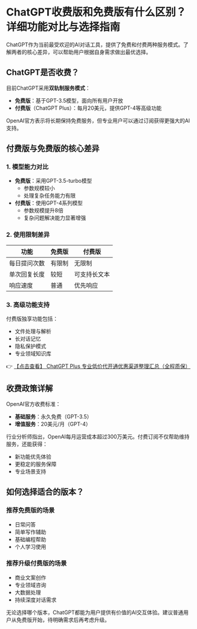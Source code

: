 # ChatGPT收费版和免费版有什么区别？详细功能对比与选择指南

ChatGPT作为当前最受欢迎的AI对话工具，提供了免费和付费两种服务模式。了解两者的核心差异，可以帮助用户根据自身需求做出最优选择。

## ChatGPT是否收费？

目前ChatGPT采用**双轨制服务模式**：
- **免费版**：基于GPT-3.5模型，面向所有用户开放
- **付费版**（ChatGPT Plus）：每月20美元，提供GPT-4等高级功能

OpenAI官方表示将长期保持免费服务，但专业用户可以通过订阅获得更强大的AI支持。

## 付费版与免费版的核心差异

### 1. 模型能力对比
- **免费版**：采用GPT-3.5-turbo模型
  - 参数规模较小
  - 处理复杂任务能力有限
- **付费版**：使用GPT-4系列模型
  - 参数规模提升8倍
  - 复杂问题解决能力显著增强

### 2. 使用限制差异
| 功能 | 免费版 | 付费版 |
|------|--------|--------|
| 每日提问次数 | 有限制 | 无限制 |
| 单次回复长度 | 较短 | 可支持长文本 |
| 响应速度 | 普通 | 优先响应 |

### 3. 高级功能支持
付费版独享功能包括：
- 文件处理与解析
- 长对话记忆
- 隐私保护模式
- 专业领域知识库

👉 [【点击查看】 ChatGPT Plus 专业低价代开通优惠渠道整理汇总（全程质保）](https://bit.ly/DaiKai)

## 收费政策详解

OpenAI官方收费标准：
- **基础服务**：永久免费（GPT-3.5）
- **增值服务**：20美元/月（GPT-4）

行业分析师指出，OpenAI每月运营成本超过300万美元。付费订阅不仅帮助维持服务，还能获得：
- 新功能优先体验
- 更稳定的服务保障
- 专业场景支持

## 如何选择适合的版本？

### 推荐免费版的场景
- 日常问答
- 简单写作辅助
- 基础编程帮助
- 个人学习使用

### 推荐升级付费版的场景
- 商业文案创作
- 专业领域咨询
- 大数据处理
- 持续深度对话需求

无论选择哪个版本，ChatGPT都能为用户提供有价值的AI交互体验。建议普通用户从免费版开始，待明确需求后再考虑升级。